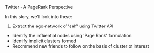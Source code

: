 Twitter -  A PageRank Perspective

In this story, we'll look into these: 
1. Extract the ego-network of 'self' using Twitter API 
+ Identify the influential nodes using 'Page Rank' formulation 
+ Identify implicit clusters formed
+ Recommend new friends to follow on the basis of cluster of interest 


